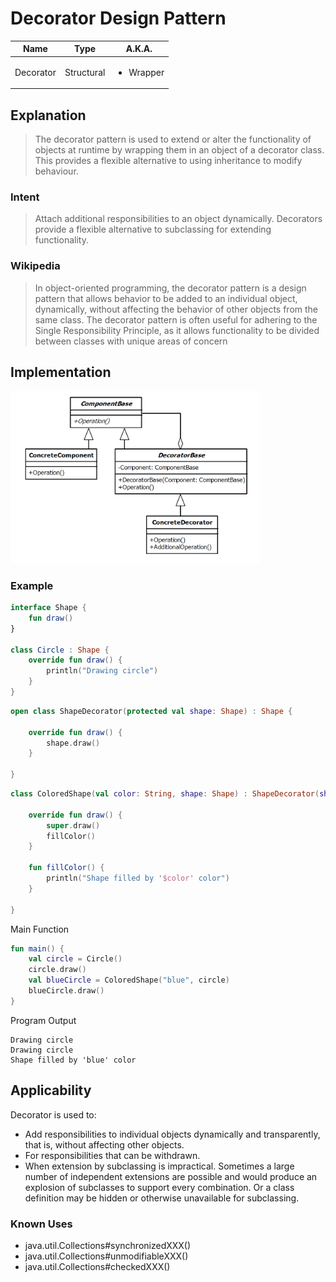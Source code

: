 # Decorator Design Pattern

|Name|Type|A.K.A.|
|---|---|---|
|Decorator|Structural|<ul><li>Wrapper</li></ul>|

## Explanation

> The decorator pattern is used to extend or alter the functionality of objects at runtime by wrapping them in an object
> of a decorator class. This provides a flexible alternative to using inheritance to modify behaviour.

### Intent

> Attach additional responsibilities to an object dynamically. Decorators provide a flexible alternative to subclassing
> for extending functionality.

### Wikipedia

> In object-oriented programming, the decorator pattern is a design pattern that allows behavior to be added to an
> individual object, dynamically, without affecting the behavior of other objects from the same class. The decorator
> pattern is often useful for adhering to the Single Responsibility Principle, as it allows functionality to be divided
> between classes with unique areas of concern

## Implementation

<img src="./src/main/resources/decorator-uml.png" width="400">

### Example

```kotlin
interface Shape {
    fun draw()
}

class Circle : Shape {
    override fun draw() {
        println("Drawing circle")
    }
}
```

```kotlin
open class ShapeDecorator(protected val shape: Shape) : Shape {

    override fun draw() {
        shape.draw()
    }

}
```

```kotlin
class ColoredShape(val color: String, shape: Shape) : ShapeDecorator(shape) {

    override fun draw() {
        super.draw()
        fillColor()
    }

    fun fillColor() {
        println("Shape filled by '$color' color")
    }

}
```

Main Function

```kotlin
fun main() {
    val circle = Circle()
    circle.draw()
    val blueCircle = ColoredShape("blue", circle)
    blueCircle.draw()
}
```

Program Output

```
Drawing circle
Drawing circle
Shape filled by 'blue' color
```

## Applicability

Decorator is used to:

* Add responsibilities to individual objects dynamically and transparently, that is, without affecting other objects.
* For responsibilities that can be withdrawn.
* When extension by subclassing is impractical. Sometimes a large number of independent extensions are possible and
  would produce an explosion of subclasses to support every combination. Or a class definition may be hidden or
  otherwise unavailable for subclassing.
  
### Known Uses

- java.util.Collections#synchronizedXXX()
- java.util.Collections#unmodifiableXXX()
- java.util.Collections#checkedXXX()

